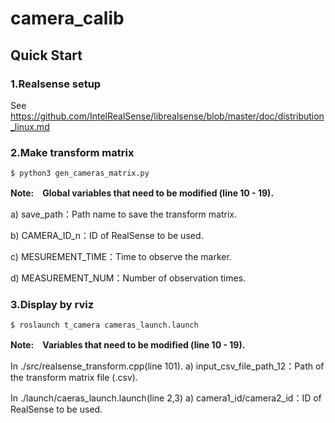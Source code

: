 # camera_calib
## Quick Start
### 1.Realsense setup
See https://github.com/IntelRealSense/librealsense/blob/master/doc/distribution_linux.md

### 2.Make transform matrix

```
$ python3 gen_cameras_matrix.py
```

**Note:　Global variables that need to be modified (line 10 - 19).**

a) save_path：Path name to save the transform matrix.

b) CAMERA_ID_n：ID of RealSense to be used.

c) MESUREMENT_TIME：Time to observe the marker.

d) MEASUREMENT_NUM：Number of observation times.


### 3.Display by rviz

```
$ roslaunch t_camera cameras_launch.launch
```

**Note:　Variables that need to be modified (line 10 - 19).**

In ./src/realsense_transform.cpp(line 101).
a) input_csv_file_path_12：Path of the transform matrix file (.csv).

In ./launch/caeras_launch.launch(line 2,3)
a) camera1_id/camera2_id：ID of RealSense to be used.
